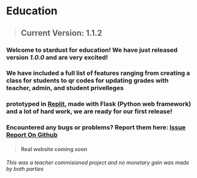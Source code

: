 # Education

>## Current Version: 1.1.2

### Welcome to stardust for education! We have just released version *1.0.0* and are very excited! 
### We have included a full list of features ranging from creating a class for students to qr codes for updating grades with teacher, admin, and student privelleges

### prototyped in <a href="https://replit.com">Replit</a>, made with Flask (Python web framework) and a lot of hard work, we are ready for our first release!

### Encountered any bugs or problems? Report them here: <a href="https://github.com/Stardust-Industries/Education/issues">Issue Report On Github</a>

>#### Real website coming soon

###### This was a teacher commisioned project and no monetary gain was made by both parties
